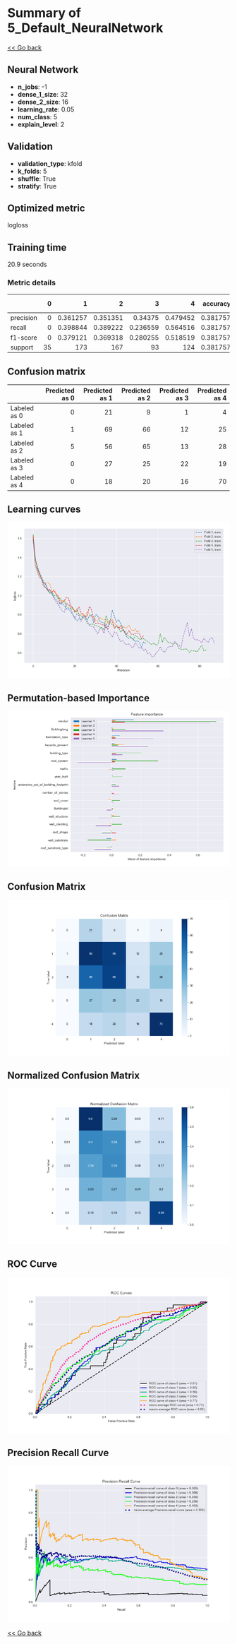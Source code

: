 # Summary of 5_Default_NeuralNetwork

[<< Go back](../README.md)


## Neural Network
- **n_jobs**: -1
- **dense_1_size**: 32
- **dense_2_size**: 16
- **learning_rate**: 0.05
- **num_class**: 5
- **explain_level**: 2

## Validation
 - **validation_type**: kfold
 - **k_folds**: 5
 - **shuffle**: True
 - **stratify**: True

## Optimized metric
logloss

## Training time

20.9 seconds

### Metric details
|           |   0 |          1 |          2 |         3 |          4 |   accuracy |   macro avg |   weighted avg |   logloss |
|:----------|----:|-----------:|-----------:|----------:|-----------:|-----------:|------------:|---------------:|----------:|
| precision |   0 |   0.361257 |   0.351351 |  0.34375  |   0.479452 |   0.381757 |    0.307162 |       0.359111 |   2.05284 |
| recall    |   0 |   0.398844 |   0.389222 |  0.236559 |   0.564516 |   0.381757 |    0.317828 |       0.381757 |   2.05284 |
| f1-score  |   0 |   0.379121 |   0.369318 |  0.280255 |   0.518519 |   0.381757 |    0.309442 |       0.367608 |   2.05284 |
| support   |  35 | 173        | 167        | 93        | 124        |   0.381757 |  592        |     592        |   2.05284 |


## Confusion matrix
|              |   Predicted as 0 |   Predicted as 1 |   Predicted as 2 |   Predicted as 3 |   Predicted as 4 |
|:-------------|-----------------:|-----------------:|-----------------:|-----------------:|-----------------:|
| Labeled as 0 |                0 |               21 |                9 |                1 |                4 |
| Labeled as 1 |                1 |               69 |               66 |               12 |               25 |
| Labeled as 2 |                5 |               56 |               65 |               13 |               28 |
| Labeled as 3 |                0 |               27 |               25 |               22 |               19 |
| Labeled as 4 |                0 |               18 |               20 |               16 |               70 |

## Learning curves
![Learning curves](learning_curves.png)

## Permutation-based Importance
![Permutation-based Importance](permutation_importance.png)
## Confusion Matrix

![Confusion Matrix](confusion_matrix.png)


## Normalized Confusion Matrix

![Normalized Confusion Matrix](confusion_matrix_normalized.png)


## ROC Curve

![ROC Curve](roc_curve.png)


## Precision Recall Curve

![Precision Recall Curve](precision_recall_curve.png)



[<< Go back](../README.md)
